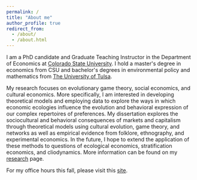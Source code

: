 ```yaml
---
permalink: /
title: "About me"
author_profile: true
redirect_from: 
  - /about/
  - /about.html
---
```


I am a PhD candidate and Graduate Teaching Instructor in the Department of Economics at [Colorado State University](https://economics.colostate.edu/). I hold a master's degree in economics from CSU and bachelor's degrees in environmental policy and mathematics from [The University of Tulsa](https://utulsa.edu/). 

My research focuses on evolutionary game theory, social economics, and cultural economics. More specifically, I am interested in developing theoretical models and employing data to explore the ways in which economic ecologies influence the evolution and behavioral expression of our complex repertoires of preferences. My dissertation explores the sociocultural and behavioral consequences of markets and capitalism through theoretical models using cultural evolution, game theory, and networks as well as empirical evidence from folklore, ethnography, and experimental economics. In the future, I hope to extend the application of these methods to questions of ecological economics, stratification economics, and cliodynamics. More information can be found on my [research](research) page.  

For my office hours this fall, please visit this [site](https://www.libarts.colostate.edu/people/jeremy97/).
